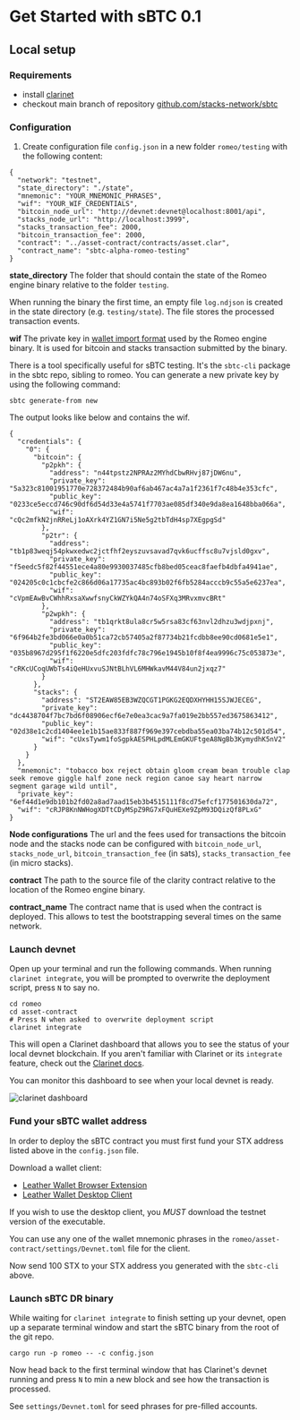 # Get Started with sBTC 0.1

## Local setup
### Requirements
* install [clarinet](https://github.com/hirosystems/clarinet)
* checkout main branch of repository [github.com/stacks-network/sbtc](https://github.com/stacks-network/sbtc)

### Configuration
1. Create configuration file `config.json` in a new folder `romeo/testing` with the following content:
```
{
  "network": "testnet",
  "state_directory": "./state",
  "mnemonic": "YOUR_MNEMONIC_PHRASES",
  "wif": "YOUR_WIF_CREDENTIALS",
  "bitcoin_node_url": "http://devnet:devnet@localhost:8001/api",
  "stacks_node_url": "http://localhost:3999",
  "stacks_transaction_fee": 2000,
  "bitcoin_transaction_fee": 2000,
  "contract": "../asset-contract/contracts/asset.clar",
  "contract_name": "sbtc-alpha-romeo-testing"
}
```

**state_directory**
The folder that should contain the state of the Romeo engine binary relative to the folder `testing`.

When running the binary the first time,
an empty file `log.ndjson` is created in the state directory (e.g. `testing/state`). The file stores the processed transaction events.

**wif**
The private key in [wallet import format](https://en.bitcoin.it/wiki/Wallet_import_format) used by the Romeo engine binary. It is used for bitcoin and stacks transaction submitted by the binary.

There is a tool specifically useful for sBTC testing. It's the `sbtc-cli` package in the sbtc repo, sibling to romeo. You can generate a new private key by using the following command:

```
sbtc generate-from new
```

The output looks like below and contains the wif.
```
{
  "credentials": {
    "0": {
      "bitcoin": {
        "p2pkh": {
          "address": "n44tpstz2NPRAz2MYhdCbwRHvj87jDW6nu",
          "private_key": "5a323c81001951770e728372484b90af6ab467ac4a7a1f2361f7c48b4e353cfc",
          "public_key": "0233ce5eccd746c90df6d54d33e4a5741f7703ae085df340e9da8ea1648bba066a",
          "wif": "cQc2mfkN2jnRReLj1oAXrk4YZ1GN7i5Ne5g2tbTdH4sp7XEgpgSd"
        },
        "p2tr": {
          "address": "tb1p83weqj54pkwxedwc2jctfhf2eyszuvsavad7qvk6ucffsc8u7vjsld0gxv",
          "private_key": "f5eedc5f82f44551ece4a80e9930037485cfb8bed05ceac8faefb4dbfa4941ae",
          "public_key": "024205c0c1cbcfe2c866d06a17735ac4bc893b02f6fb5284acccb9c55a5e6237ea",
          "wif": "cVpmEAwBvCWhhRxsaXwwfsnyCkWZYkQA4n74oSFXq3MRvxmvcBRt"
        },
        "p2wpkh": {
          "address": "tb1qrkt8ula8cr5w5rsa83cf63nvl2dhzu3wdjpxnj",
          "private_key": "6f964b2fe3bd066e0a0b51ca72cb57405a2f87734b21fcdbb8ee90cd0681e5e1",
          "public_key": "035b8967d295f1f6220e5dfc203fdfc78c796e1945b10f8f4ea9996c75c053873e",
          "wif": "cRKcUCoqUWbTs4iQeHUxvuSJNtBLhVL6MHWkavM44V84un2jxqz7"
        }
      },
      "stacks": {
        "address": "ST2EAW85EB3WZQCGT1PGKG2EQDXHYHH15SJWJECEG",
        "private_key": "dc4438704f7bc7bd6f08906ecf6e7e0ea3cac9a7fa019e2bb557ed3675863412",
        "public_key": "02d38e1c2cd1404ee1e1b15ae833f887f969e397cebdba55ea03ba74b12c501d54",
        "wif": "cUxsTywm1foSgpkAESPHLpdMLEmGKUFtgeA8NgBb3KymydhK5nV2"
      }
    }
  },
  "mnemonic": "tobacco box reject obtain gloom cream bean trouble clap seek remove giggle half zone neck region canoe say heart narrow segment garage wild until",
  "private_key": "6ef44d1e9db101b2fd02a8ad7aad15eb3b4515111f8cd75efcf177501630da72",
  "wif": "cRJP8KnNWHogXDTtCDyMSpZ9RG7xFQuHEXe9ZpM93DQizQf8PLxG"
}
```

**Node configurations**
The url and the fees used for transactions the bitcoin node and the stacks node can be configured with `bitcoin_node_url`, `stacks_node_url`, `bitcoin_transaction_fee` (in sats), `stacks_transaction_fee` (in micro stacks).

**contract**
The path to the source file of the clarity contract relative to the location of the Romeo engine binary.

**contract_name**
The contract name that is used when the contract is deployed. This allows to test the bootstrapping several times on the same network.


### Launch devnet

Open up your terminal and run the following commands. When running `clarinet integrate`, you will be prompted to overwrite the deployment script, press `N` to say no.

```
cd romeo
cd asset-contract
# Press N when asked to overwrite deployment script
clarinet integrate
```

This will open a Clarinet dashboard that allows you to see the status of your local devnet blockchain. If you aren't familiar with Clarinet or its `integrate` feature, check out the [Clarinet docs](https://github.com/hirosystems/clarinet).

You can monitor this dashboard to see when your local devnet is ready.

![clarinet dashboard](https://user-images.githubusercontent.com/1449049/258456703-44d219ae-3516-47a3-aa4b-d3e6dc6a8f6a.png)

### Fund your sBTC wallet address
In order to deploy the sBTC contract you must first fund your STX address listed above in the `config.json` file.

Download a wallet client:

  - [Leather Wallet Browser Extension](https://leather.io/install-extension)
  - [Leather Wallet Desktop Client](https://github.com/leather-wallet/desktop/releases)

If you wish to use the desktop client, you *MUST* download the testnet version of the executable.

You can use any one of the wallet mnemonic phrases in the `romeo/asset-contract/settings/Devnet.toml` file for the client.

Now send 100 STX to your STX address you generated with the `sbtc-cli` above.

### Launch sBTC DR binary
While waiting for `clarinet integrate` to finish setting up your devnet, open up a separate terminal window and start the sBTC binary from the root of the git repo.

```
cargo run -p romeo -- -c config.json
```

Now head back to the first terminal window that has Clarinet's devnet running and press `N` to min a new block and see how the transaction is processed.

See `settings/Devnet.toml` for seed phrases for pre-filled accounts.

